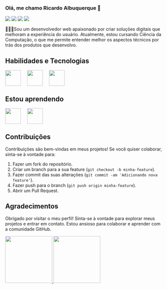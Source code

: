 ###  Olá, me chamo Ricardo Albuquerque 👋

<div>
    <a href="https://www.instagram.com/ricardogeorgeam/" target="_blank"><img loading="lazy" src="https://img.shields.io/badge/-Instagram-%23E4405F?style=for-the-badge&logo=instagram&logoColor=white" target="_blank"></a>
    <a href="https://www.twitch.tv/ricardogeorgeam" target="_blank"><img loading="lazy" src="https://img.shields.io/badge/Twitch-9146FF?style=for-the-badge&logo=twitch&logoColor=white" target="_blank"></a>
    <a href="mailto:ricardoalbuquerque011@gmail.com"><img loading="lazy" src="https://img.shields.io/badge/Gmail-D14836?style=for-the-badge&logo=gmail&logoColor=white" target="_blank"></a>
    <a href="https://www.linkedin.com/in/ricardo-albuquerquegm/" target="_blank"><img loading="lazy" src="https://img.shields.io/badge/-LinkedIn-%230077B5?style=for-the-badge&logo=linkedin&logoColor=white" target="_blank"></a>
</div>


👨🏽‍💻Sou um desenvolvedor web apaixonado por criar soluções digitais que melhoram a experiência do usuário. Atualmente, estou cursando Ciência da Computação, o que me permite entender melhor os aspectos técnicos por trás dos produtos que desenvolvo.

## Habilidades e Tecnologias

<div style="display: flex; gap: 20px;">
    <img height="50px" width="50px" src="https://cdn.jsdelivr.net/gh/devicons/devicon/icons/html5/html5-original.svg" />
    <img height="50px" width="50px" src="https://cdn.jsdelivr.net/gh/devicons/devicon/icons/css3/css3-original.svg" />
    <img height="50px" width="50px" src="https://cdn.jsdelivr.net/gh/devicons/devicon/icons/figma/figma-original.svg" />
</div>

## Estou aprendendo

<div style="display: flex; gap: 20px;">
    <img height="50px" width="50px" src="https://cdn.jsdelivr.net/gh/devicons/devicon/icons/javascript/javascript-original.svg" />
    <img height="50px" width="50px" src="https://cdn.jsdelivr.net/gh/devicons/devicon/icons/bootstrap/bootstrap-original.svg" />
</div>


## Contribuições

Contribuições são bem-vindas em meus projetos! Se você quiser colaborar, sinta-se à vontade para:

1. Fazer um fork do repositório.
2. Criar um branch para a sua feature (`git checkout -b minha-feature`).
3. Fazer commit das suas alterações (`git commit -am 'Adicionando nova feature'`).
4. Fazer push para o branch (`git push origin minha-feature`).
5. Abrir um Pull Request.

## Agradecimentos

Obrigado por visitar o meu perfil! Sinta-se à vontade para explorar meus projetos e entrar em contato. Estou ansioso para colaborar e aprender com a comunidade GitHub.

<div style="display: flex; gap: 20px;">
    <a href="https://github.com/ricardogeorgeam">
        <img loading="lazy" height="150em" src="https://github-readme-stats.vercel.app/api/top-langs/?username=ricardogeorgeam&layout=compact&langs_count=7&theme=dracula"/>
        <img loading="lazy" height="150em" src="https://github-readme-stats.vercel.app/api?username=ricardogeorgeam&show_icons=true&theme=dracula&include_all_commits=true&count_private=true"/>
    </a>
</div>
